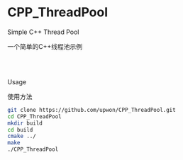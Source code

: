 # CPP_ThreadPool
 Simple C++ Thread Pool   

一个简单的C++线程池示例   

  <br/>

  <br/>

Usage

使用方法

```bash
git clone https://github.com/upwon/CPP_ThreadPool.git  
cd CPP_ThreadPool  
mkdir build  
cd build  
cmake ../  
make  
./CPP_ThreadPool   

```



